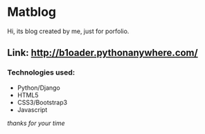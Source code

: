 # Matblog
Hi, its blog created by me, just for porfolio.

## Link: http://b1oader.pythonanywhere.com/
### Technologies used:
* Python/Django
* HTML5
* CSS3/Bootstrap3
* Javascript

*thanks for your time*

